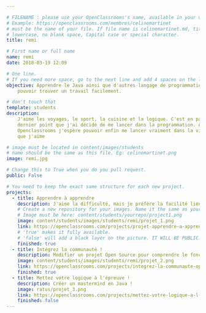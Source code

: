 ```yaml
---

# FILENAME : please use your OpenClassrooms's name, available in your url.
# Example: https://openclassrooms.com/membres/celinemartinet
# must be the name of your file. If file name is celinemartinet.md, title is celinemartinet.
# lowercase, no blank space, Capital case or special character.
title: remi

# First name or full name
name: remi
date: 2018-03-19 12:09

# One line.
# If you need more space, go to the next line and add 4 spaces on the left, as in 'description'.
objective: Apprendre le Java ainsi que d'autres langage de programmation afin de
    pouvoir trouver un travail facilement.

# don't touch that
template: students
description:
    J'aime les voyages, le sport, la cuisine et la logique. C'est en partie pour ce
    dernier point que j'ai décidé de me lancer dans la programmation. Avec
    Openclassrooms j'espère pouvoir enfin me lancer vraiment dans la vie et faire ce
    que j'aime

# image must be located in content/images/students
# name should be the same as this file. Eg: celinemartinet.png
image: remi.jpg

# Change this to True when you do you pull request.
public: False

# You need to keep the exact same structure for each new project.
projects:
  - title: Apprendre à apprendre
    description: J'aime la difficulté, mais je préfère la facilité lien linkedin : www.linkedin.com/in/rémi-clavié/
    # Create a new repository for your images. Name it the same as your nickname and profile picture.
    # Image must be here: content/students/yourrepo/project1.png
    image: content/students/images/students/remi/projet_1.png
    link: https://openclassrooms.com/projects/projet-apprendre-a-apprendre
    # 'true' makes it fully available.
    # 'false' will add a black layer on the picture. IT WILL BE PUBLIC!
    finished: true
  - title: Intégrez la communauté !
    description: Modifier un projet Open Source pour comprendre le fonctionnement de Git, de Github et des pull requests.
    image: content/students/images/students/remi/projet_2.png
    link: https://openclassrooms.com/projects/integrez-la-communaute-openclassrooms
    finished: true
  - title: Mettez votre logique à l'épreuve !
    description: Créer un mastermind en Java !
    image: ratus/projet_3.png
    link: https://openclassrooms.com/projects/mettez-votre-logique-a-l-epreuve
    finished: false
---
```

